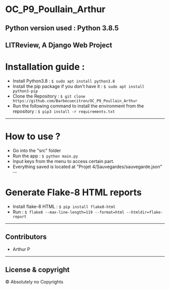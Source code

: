 # OC_P9_Poullain_Arthur

Python version used : Python 3.8.5
---
LITReview, A Django Web Project
---
# Installation guide :
* Install Python3.8 : ```$ sudo apt install python3.8```
* Install the pip package if you don't have it : ``` $ sudo apt install python3-pip ```
* Clone the Repository : ```$ git clone https://github.com/Barbecuecitron/OC_P9_Poullain_Arthur ```
* Run the following command to install the environment from the repository : ``` $ pip3 install -r requirements.txt ```
---
# How to use ?
* Go into the "src" folder
* Run the app : ``` $ python main.py ```
* Input keys from the menu to access certain part.
* Everything saved is located at "Projet 4/Sauvegardes/sauvegarde.json"
--
# Generate Flake-8 HTML reports
* Install flake-8 HTML : ```$ pip install flake8-html  ```
* Run : ```$ flake8 --max-line-length=119 --format=html --htmldir=flake-report ```
---
## Contributors
* Arthur P
---
## License & copyright
© Absolutely no Copyrights 
